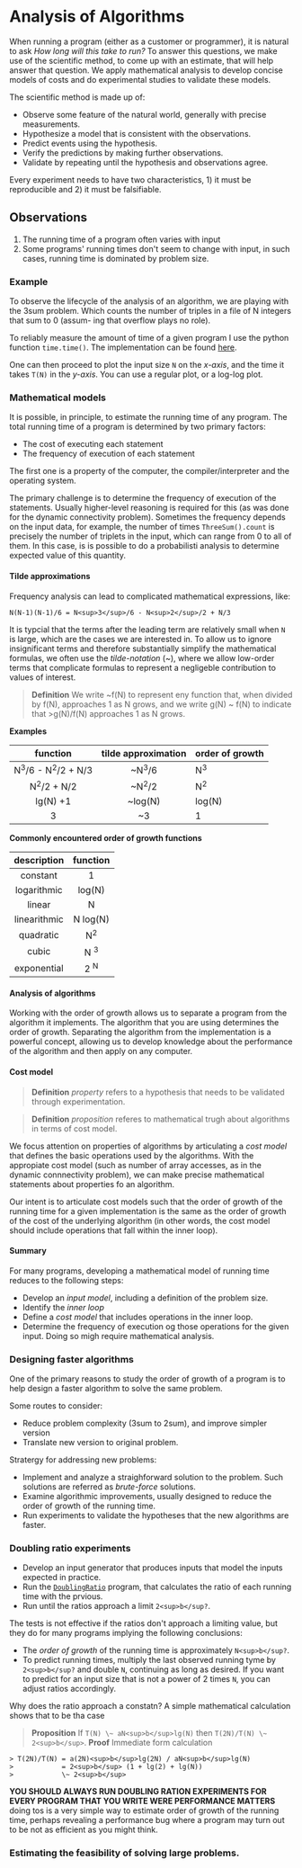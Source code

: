 # Analysis of Algorithms

When running a program (either as a customer or programmer), it is natural to ask *How long will this take to run?* To answer this questions, we make use of the scientific method, to come up with an estimate, that will help answer that question. We apply mathematical analysis to develop concise models of costs and do experimental studies to validate these models.

The scientific method is made up of:
* Observe some feature of the natural world, generally with precise measurements.
* Hypothesize a model that is consistent with the observations.
* Predict events using the hypothesis.
* Verify the predictions by making further observations.
* Validate by repeating until the hypothesis and observations agree.

Every experiment needs to have two characteristics, 1) it must be reproducible and 2) it must be falsifiable.

## Observations

1. The running time of a program often varies with input
2. Some programs' running times don't seem to change with input, in such cases, running time is dominated by problem size.

### Example
To observe the lifecycle of the analysis of an algorithm, we are playing with the 3sum problem. Which counts the number of triples in a file of N integers that sum to 0 (assum- ing that overflow plays no role).

To reliably measure the amount of time of a given program I use the python function `time.time()`. The implementation can be found [here](https://github.com/Nerdrigo/algorithms/blob/master/2_analysis_algorithms/1_3sum.py).

One can then proceed to plot the input size `N` on the *x-axis*, and the time it takes `T(N)` in the *y-axis*. You can use a regular plot, or a log-log plot.

### Mathematical models

It is possible, in principle, to estimate the running time of any program. The total running time of a program is determined by two primary factors:
* The cost of executing each statement
* The frequency of execution of each statement

The first one is a property of  the computer, the compiler/interpreter and the operating system.

The primary challenge is to determine the frequency of execution of the statements. Usually higher-level reasoning is required for this (as was done for the dynamic connectivity problem). Sometimes the frequency depends on the input data, for example, the number of times `ThreeSum().count` is precisely the number of triplets in the input, which can range from 0 to all of them. In this case, is is possible to do a probabilisti analysis to determine expected value of this quantity.

#### Tilde approximations

Frequency analysis can lead to complicated mathematical expressions, like:
```
N(N-1)(N-1)/6 = N<sup>3</sup>/6 - N<sup>2</sup>/2 + N/3
```

It is typcial that the terms after the leading term are relatively small when `N` is large, which are the cases we are interested in. To allow us to ignore insignificant terms and therefore substantially simplify the mathematical formulas, we often use the *tilde-notation* (\~), where we allow low-order terms that complicate formulas to represent a negligeble contribution to values of interest.


>**Definition** We write \~f(N) to represent eny function that, when divided by f(N), approaches 1 as N grows, and we write g(N) \~ f(N) to indicate that >g(N)/f(N) approaches 1 as N grows.

**Examples**

|                 function                | tilde approximation | order of growth |
|:---------------------------------------:|:-------------------:|-----------------|
| N<sup>3</sup>/6 - N<sup>2</sup>/2 + N/3 |  \~N<sup>3</sup>/6  |  N<sup>3</sup>  |
|          N<sup>2</sup>/2 + N/2          | \~N<sup>2</sup>/2   |  N<sup>2</sup>  |
|                 lg(N) +1                |       \~log(N)      |      log(N)     |
|                    3                    |         \~3         |        1        |

**Commonly encountered order of growth functions**

|  description |     function     |
|:------------:|:----------------:|
|   constant   |         1        |
|  logarithmic |      log(N)      |
|    linear    |         N        |
| linearithmic |     N log(N)     |
|   quadratic  |   N<sup>2</sup>  |
|     cubic    | N <sup> 3 </sup> |
|  exponential | 2 <sup> N </sup> |


#### Analysis of algorithms

Working with the order of growth allows us to separate a program from the algorithm it implements. The algorithm that you are using determines the order of growth. Separating the algorithm from the implementation is a powerful concept, allowing us to develop knowledge about the performance of the algorithm and then apply on any computer.

#### Cost model

>**Definition** *property* refers to a hypothesis that needs to be validated through experimentation.

>**Definition** *proposition* referes to mathematical trugh about algorithms in terms of cost model.

We focus attention on properties of algorithms by articulating a *cost model* that defines the basic operations used by the algorithms. With the appropiate cost model (such as number of array accesses, as in the dynamic connnectivity problem), we can make precise mathematical statements about properties fo an algorithm.

Our intent is to articulate cost models such that the order of growth of the running time for a given implementation is the same as the order of growth  of the cost of the underlying algorithm (in other words, the cost model should include operations that fall within the inner loop).

#### Summary

For many programs, developing a mathematical model of running time reduces to the following steps:

* Develop an *input model*, including a definition of the problem size.
* Identify the *inner loop*
* Define a *cost model* that includes operations in the inner loop.
* Determine the frequency of execution og those operations for the given input. Doing so migh require mathematical analysis.

### Designing faster algorithms

One of the primary reasons to study the order of growth of a program is to help design a faster algorithm to solve the same problem.

Some routes to consider:
* Reduce problem complexity (3sum to 2sum), and improve simpler version
* Translate new version to original problem.

Stratergy for addressing new problems:
* Implement and analyze a straighforward solution to the problem. Such solutions are referred as *brute-force* solutions.
* Examine algorithmic improvements, usually designed to reduce the order of growth of the running time.
* Run experiments to validate the hypotheses that the new algorithms are faster.

### Doubling ratio experiments

* Develop an input generator that produces inputs that model the inputs expected in practice.
* Run the [`DoublingRatio`](www.github.com) program, that calculates the ratio of each running time with the prvious.
* Run until the ratios approach a limit `2<sup>b</sup?`.

The tests is not effective if the ratios don't approach a limiting value, but they do for many programs implying the following conclusions:
* The *order of growth* of the running time is approximately `N<sup>b</sup?`.
* To predict running times, multiply the last observed running tyme by `2<sup>b</sup?` and double `N`, continuing as long as desired. If you want to predict for an input size that is not a power of 2 times `N`, you can adjust ratios accordingly.

Why does the ratio approach a constatn? A simple mathematical calculation shows that to be tha case

>**Proposition** If `T(N) \~ aN<sup>b</sup>lg(N)` then `T(2N)/T(N) \~ 2<sup>b</sup>`.
>**Proof** Immediate form calculation
```
> T(2N)/T(N) = a(2N)<sup>b</sup>lg(2N) / aN<sup>b</sup>lg(N)
>            = 2<sup>b</sup> (1 + lg(2) + lg(N))
>            \~ 2<sup>b</sup>
```

**YOU SHOULD ALWAYS RUN DOUBLING RATION EXPERIMENTS FOR EVERY PROGRAM THAT YOU WRITE WERE PERFORMANCE MATTERS** doing tos is a very simple way to estimate order of growth of the running time, perhaps revealing a performance bug where a program may turn out to be not as efficient as you might think.

### Estimating the feasibility of solving large problems.



